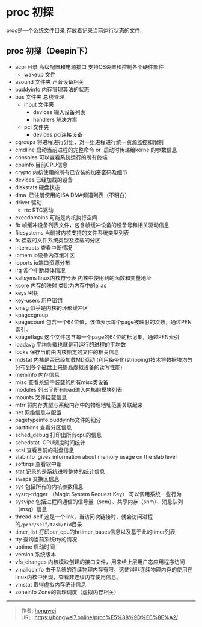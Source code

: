 # proc 初探


proc是一个系统文件目录,存放着记录当前运行状态的文件.<!-- more-->

## proc 初探（Deepin下）

- acpi 目录 高级配置和电源接口 支持OS设置和控制各个硬件部件
  - wakeup 文件
- asound 文件夹 声音设备相关
- buddyinfo 内存管理算法的状态
- bus 文件夹 总线管理
  - input 文件夹
    - devices 输入设备列表
    - handlers 解决方案
  - pci 文件夹 
    - devices pci连接设备
- cgroups 将进程进行分组，对一组进程进行统一资源监控和限制
- cmdline 启动当前进程的完整命令 or  启动时传递给kernel的参数信息
- consoles 可以查看系统运行的所有终端
- cpuinfo 目前CPU信息
- crypto 内核使用的所有已安装的加密密码及细节
- devices 已经加载的设备
- diskstats 硬盘状态
- dma  已注册使用的ISA DMA频道列表（不明白）
- driver 驱动
  - rtc RTC驱动
- execdomains 可能是内核执行空间
- fb 帧缓冲设备列表文件，包含帧缓冲设备的设备号和相关驱动信息
- filesystems 当前被内核支持的文件系统类型列表
- fs 挂载的文件系统类型及挂载的分区
- interrupts 查看中断情况
- iomem io设备内存缓冲区
- ioports io端口资源分布
- irq 各个中断具体情况
- kallsyms linux内核符号表 内核中使用到的函数和变量地址
- kcore 内存的映射 类比为内存中的alias
- keys 密钥
- key-users 用户密钥
- kmsg  似乎是内核的环形缓冲区
- kpagecgroup 
- kpagecount 包含一个64位值，该值表示每个page被映射的次数，通过PFN索引。
- kpageflags 这个文件包含每一个page的64位的标记集，通过PFN索引
- loadavg 平均负载也就是可运行的进程的平均数
- locks 保存当前由内核锁定的文件的相关信息
- mdstat 内核是否已经加载MD驱动 (利用条带化(stripping)技术将数据块均匀分布到多个磁盘上来提高虚拟设备的读写性能)
- meminfo 内存信息
- misc 查看系统中装载的所有misc类设备
- modules 列出了所有load进入内核的模块列表
- mounts 文件挂载信息
- mtrr 将内存类型与系统内存中的物理地址范围关联起来
- net 网络信息与配置
- pagetypeinfo buddyinfo文件的细分
- partitions 查看分区信息
- sched_debug 打印出所有cpu的信息
- schedstat  CPU调度时间统计
- scsi 查看目前的磁盘信息
- slabinfo  gives information about memory usage on the slab level
- softirqs 查看软中断
- stat 记录的是系统进程整体的统计信息
- swaps 交换区信息
- sys 包括所有的内核参数信息
- sysrq-trigger （Magic System Request Key） 可以调用系统一些行为
- sysvipc 包括进程间通信的信号量（sem）、共享内存（shm）、消息队列（msg）信息
- thread-self 这是一个link，当访问次链接时，就会访问进程的`/proc/self/task/tid`目录
- timer_list 打印per_cpu的hrtimer_bases信息以及基于此的timer列表
- tty 查询当前系统tty的情况
- uptime 启动时间
- version 系统版本
- vfs_changes 内核模块创建的接口文件，用来给上层用户态应用程序访问
- vmallocinfo 由于系统的连续物理内存有限，这使得非连续物理内存的使用在linux内核中出现，查看非连续内存使用信息。
- vmstat  取得虚拟内存统计信息
- zoneinfo Zone的管理调度（虚拟内存相关）


---

> 作者: [hongwei](https://github.com/hongwei7)  
> URL: https://hongwei7.online/proc%E5%88%9D%E6%8E%A2/  

